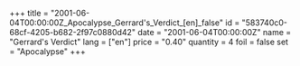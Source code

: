 +++
title = "2001-06-04T00:00:00Z_Apocalypse_Gerrard's_Verdict_[en]_false"
id = "583740c0-68cf-4205-b682-2f97c0880d42"
date = "2001-06-04T00:00:00Z"
name = "Gerrard's Verdict"
lang = ["en"]
price = "0.40"
quantity = 4
foil = false
set = "Apocalypse"
+++
